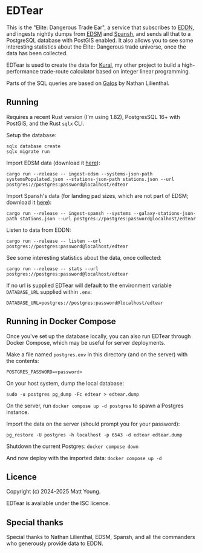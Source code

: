# EDTear
This is the "Elite: Dangerous Trade Ear", a service that subscribes to [EDDN](https://github.com/EDCD/EDDN),
and ingests nightly dumps from [EDSM](https://www.edsm.net/en/nightly-dumps) and
[Spansh](https://spansh.co.uk/dumps), and sends all that to a PostgreSQL database with PostGIS enabled. It
also allows you to see some interesting statistics about the Elite: Dangerous trade universe, once the data
has been collected.

EDTear is used to create the data for [Kural](https://github.com/mattyoung101/kural), my other project to
build a high-performance trade-route calculator based on integer linear programming.

Parts of the SQL queries are based on [Galos](https://github.com/nixpulvis/galos/) by Nathan Lilienthal.

## Running
Requires a recent Rust version (I'm using 1.82), PostgresSQL 16+ with PostGIS, and the Rust `sqlx` CLI.

Setup the database:

```
sqlx database create
sqlx migrate run
```

Import EDSM data (download it [here](https://www.edsm.net/en/nightly-dumps)):

```
cargo run --release -- ingest-edsm --systems-json-path systemsPopulated.json --stations-json-path stations.json --url postgres://postgres:password@localhost/edtear
```

Import Spansh's data (for landing pad sizes, which are not part of EDSM; download it [here](https://spansh.co.uk/dumps)):

```
cargo run --release -- ingest-spansh --systems --galaxy-stations-json-path stations.json --url postgres://postgres:password@localhost/edtear
```

Listen to data from EDDN:

```
cargo run --release -- listen --url postgres://postgres:password@localhost/edtear
```

See some interesting statistics about the data, once collected:

```
cargo run --release -- stats --url postgres://postgres:password@localhost/edtear
```

If no url is supplied EDTear will default to the environment variable `DATABASE_URL` supplied within `.env`:
```
DATABASE_URL=postgres://postgres:password@localhost/edtear
```

## Running in Docker Compose
Once you've set up the database locally, you can also run EDTear through Docker Compose, which may be useful
for server deployments.

Make a file named `postgres.env` in this directory (and on the server) with the contents:

```
POSTGRES_PASSWORD=<password>
```

On your host system, dump the local database:

```shell
sudo -u postgres pg_dump -Fc edtear > edtear.dump
```

On the server, run `docker compose up -d postgres` to spawn a Postgres instance.

Import the data on the server (should prompt you for your password):

```shell
pg_restore -U postgres -h localhost -p 6543 -d edtear edtear.dump
```

Shutdown the current Postgres: `docker compose down`

And now deploy with the imported data: `docker compose up -d`

## Licence
Copyright (c) 2024-2025 Matt Young.

EDTear is available under the ISC licence.

## Special thanks
Special thanks to Nathan Lilienthal, EDSM, Spansh, and all the commanders who generously provide data to EDDN.
